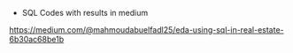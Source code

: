 - SQL Codes with results in medium
  
https://medium.com/@mahmoudabuelfadl25/eda-using-sql-in-real-estate-6b30ac68be1b
